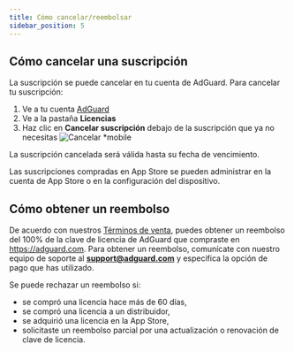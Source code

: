 ```yaml
---
title: Cómo cancelar/reembolsar
sidebar_position: 5
---
```


## Cómo cancelar una suscripción

La suscripción se puede cancelar en tu cuenta de AdGuard. Para cancelar tu suscripción:

 1. Ve a tu cuenta [AdGuard](https://my.adguard.com/)
 2. Ve a la pastaña **Licencias**
 3. Haz clic en **Cancelar suscripción** debajo de la suscripción que ya no necesitas ![Cancelar *mobile](https://cdn.adtidy.org/content/kb/ad_blocker/general/newaccount-cancel-sub.png)

 La suscripción cancelada será válida hasta su fecha de vencimiento.

Las suscripciones compradas en App Store se pueden administrar en la cuenta de App Store o en la configuración del dispositivo.

## Cómo obtener un reembolso

De acuerdo con nuestros [Términos de venta](https://adguard.com/terms-of-sale.html), puedes obtener un reembolso del 100% de la clave de licencia de AdGuard que compraste en https://adguard.com. Para obtener un reembolso, comunícate con nuestro equipo de soporte al **support@adguard.com** y especifica la opción de pago que has utilizado.

Se puede rechazar un reembolso si:

- se compró una licencia hace más de 60 días,
- se compró una licencia a un distribuidor,
- se adquirió una licencia en la App Store,
- solicitaste un reembolso parcial por una actualización o renovación de clave de licencia.
